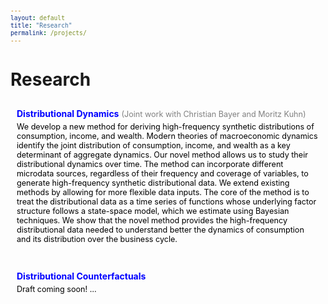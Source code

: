 ```yaml
---
layout: default
title: "Research"
permalink: /projects/
---
```


# Research

<style>
  /* CSS for hover effects */
  ul {
    list-style-type: none; /* Remove default list styling */
    padding: 0;
  }

  li {
    margin-bottom: 10px; /* Add spacing between list items */
    transition: background-color 0.3s, color 0.3s; /* Smooth transition */
    padding: 10px; /* Add padding for better hover visibility */
    border-radius: 5px; /* Optional: rounded corners */
  }

  li:hover {
    background-color: #e8f5e9; /* Light green highlight on hover */
  }

  a {
    color: blue; /* Default link color */
    text-decoration: none; /* Remove underline */
    transition: color 0.3s; /* Smooth transition for link color */
  }

  a:hover {
    color: darkgreen; /* Change link color on hover */
  }

  span {
    color: gray;
    font-size: 0.9em;
  }

  p {
    color: black;
    font-size: 0.9em;
    margin-top: 5px;
  }
</style>

<ul>
  <li>
    <strong><a href="/pdfs/BCK_DistributionalDynamics.pdf">Distributional Dynamics</a></strong>
    <span>(Joint work with Christian Bayer and Moritz Kuhn)</span>
    <p>We develop a new method for deriving high-frequency synthetic distributions of consumption, income, and wealth. Modern theories of macroeconomic dynamics identify the joint distribution of consumption, income, and wealth as a key determinant of aggregate dynamics. Our novel method allows us to study their distributional dynamics over time. The method can incorporate different microdata sources, regardless of their frequency and coverage of variables, to generate high-frequency synthetic distributional data. We extend existing methods by allowing for more flexible data inputs. The core of the method is to treat the distributional data as a time series of functions whose underlying factor structure follows a state-space model, which we estimate using Bayesian techniques. We show that the novel method provides the high-frequency distributional data needed to understand better the dynamics of consumption and its distribution over the business cycle.</p>
  </li>
  <li>
    <strong><a href="project1.pdf">Distributional Counterfactuals</a></strong>
    <p>Draft coming soon! …</p>
  </li>
</ul>
